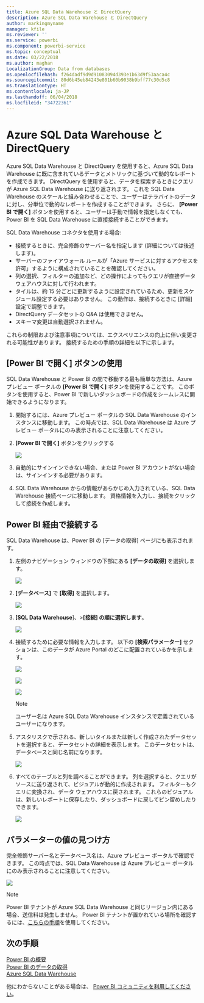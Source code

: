 ```yaml
---
title: Azure SQL Data Warehouse と DirectQuery
description: Azure SQL Data Warehouse と DirectQuery
author: markingmyname
manager: kfile
ms.reviewer: ''
ms.service: powerbi
ms.component: powerbi-service
ms.topic: conceptual
ms.date: 03/22/2018
ms.author: maghan
LocalizationGroup: Data from databases
ms.openlocfilehash: f264dadf9d9d91083094d393e1b63d9f53aaca4c
ms.sourcegitcommit: 80d6b45eb84243e801b60b9038b9bff77c30d5c8
ms.translationtype: HT
ms.contentlocale: ja-JP
ms.lasthandoff: 06/04/2018
ms.locfileid: "34722361"
---
```

# <a name="azure-sql-data-warehouse-with-directquery"></a>Azure SQL Data Warehouse と DirectQuery
Azure SQL Data Warehouse と DirectQuery を使用すると、Azure SQL Data Warehouse に既に含まれているデータとメトリックに基づいて動的なレポートを作成できます。 DirectQuery を使用すると、データを探索するときにクエリが Azure SQL Data Warehouse に送り返されます。 これを SQL Data Warehouse のスケールと組み合わせることで、ユーザーはテラバイトのデータに対し、分単位で動的なレポートを作成することができます。 さらに、 **[Power BI で開く]** ボタンを使用すると、ユーザーは手動で情報を指定しなくても、Power BI を SQL Data Warehouse に直接接続することができます。

SQL Data Warehouse コネクタを使用する場合:

* 接続するときに、完全修飾のサーバー名を指定します (詳細については後述します)。
* サーバーのファイアウォール ルールが「Azure サービスに対するアクセスを許可」するように構成されていることを確認してください。
* 列の選択、フィルターの追加など、どの操作によってもクエリが直接データ ウェアハウスに対して行われます。
* タイルは、約 15 分ごとに更新するように設定されているため、更新をスケジュール設定する必要はありません。  この動作は、接続するときに [詳細] 設定で調整できます。
* DirectQuery データセットの Q&A は使用できません。
* スキーマ変更は自動選択されません。

これらの制限および注意事項については、エクスペリエンスの向上に伴い変更される可能性があります。 接続するための手順の詳細を以下に示します。

## <a name="using-the-open-in-power-bi-button"></a>[Power BI で開く] ボタンの使用
SQL Data Warehouse と Power BI の間で移動する最も簡単な方法は、Azure プレビュー ポータルの **[Power BI で開く]** ボタンを使用することです。 このボタンを使用すると、Power BI で新しいダッシュボードの作成をシームレスに開始できるようになります。

1. 開始するには、Azure プレビュー ポータルの SQL Data Warehouse のインスタンスに移動します。 この時点では、SQL Data Warehouse は Azure プレビュー ポータルにのみ表示されることに注意してください。
2. **[Power BI で開く]** ボタンをクリックする
   
    ![](media/service-azure-sql-data-warehouse-with-direct-connect/openinpowerbi.png)
3. 自動的にサインインできない場合、または Power BI アカウントがない場合は、サインインする必要があります。
4. SQL Data Warehouse からの情報があらかじめ入力されている、SQL Data Warehouse 接続ページに移動します。 資格情報を入力し、接続をクリックして接続を作成します。

## <a name="connecting-through-power-bi"></a>Power BI 経由で接続する
SQL Data Warehouse は、Power BI の [データの取得] ページにも表示されます。 

1. 左側のナビゲーション ウィンドウの下部にある **[データの取得]** を選択します。  
   
    ![](media/service-azure-sql-data-warehouse-with-direct-connect/getdatabutton.png)
2. **[データベース]** で **[取得]** を選択します。
   
    ![](media/service-azure-sql-data-warehouse-with-direct-connect/databases.png)
3. **[SQL Data Warehouse**]、\>**[接続] の順に選択します**。
   
    ![](media/service-azure-sql-data-warehouse-with-direct-connect/azuresqldatawarehouseconnect.png)
4. 接続するために必要な情報を入力します。 以下の **[検索パラメーター]** セクションは、このデータが Azure Portal のどこに配置されているかを示します。
   
    ![](media/service-azure-sql-data-warehouse-with-direct-connect/servername.png)
   
    ![](media/service-azure-sql-data-warehouse-with-direct-connect/servernamewithadvanced.png)
   
    ![](media/service-azure-sql-data-warehouse-with-direct-connect/username.png)
   
   > [!NOTE]
   > ユーザー名は Azure SQL Data Warehouse インスタンスで定義されているユーザーになります。
   > 
   > 
5. アスタリスクで示される、新しいタイルまたは新しく作成されたデータセットを選択すると、データセットの詳細を表示します。 このデータセットは、データベースと同じ名前になります。
   
    ![](media/service-azure-sql-data-warehouse-with-direct-connect/dataset2.png)
6. すべてのテーブルと列を調べることができます。 列を選択すると、クエリがソースに送り返されて、ビジュアルが動的に作成されます。 フィルターもクエリに変換され、データ ウェアハウスに戻されます。 これらのビジュアルは、新しいレポートに保存したり、ダッシュボードに戻してピン留めしたりできます。
   
    ![](media/service-azure-sql-data-warehouse-with-direct-connect/explore3.png)

## <a name="finding-parameter-values"></a>パラメーターの値の見つけ方
完全修飾サーバー名とデータベース名は、Azure プレビュー ポータルで確認できます。 この時点では、SQL Data Warehouse は Azure プレビュー ポータルにのみ表示されることに注意してください。

![](media/service-azure-sql-data-warehouse-with-direct-connect/azureportal.png)

> [!NOTE]
> Power BI テナントが Azure SQL Data Warehouse と同じリージョン内にある場合、送信料は発生しません。 Power BI テナントが置かれている場所を確認するには、[こちらの手順](https://docs.microsoft.com/power-bi/service-admin-where-is-my-tenant-located)を使用してください。
>

## <a name="next-steps"></a>次の手順
[Power BI の概要](service-get-started.md)  
[Power BI のデータの取得](service-get-data.md)  
[Azure SQL Data Warehouse](https://azure.microsoft.com/documentation/services/sql-data-warehouse/)  

他にわからないことがある場合は、 [Power BI コミュニティを利用してください](http://community.powerbi.com/)。